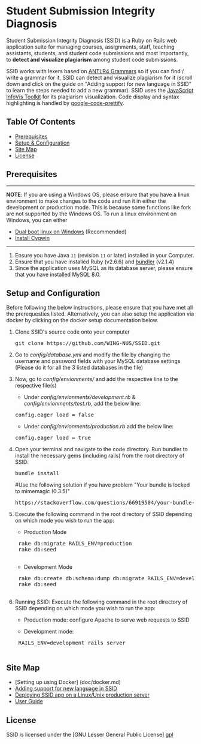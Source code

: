 # Student Submission Integrity Diagnosis

Student Submission Integrity Diagnosis (SSID) is a Ruby on Rails web application suite for managing courses, assignments, staff, teaching assistants, students, and student code submissions and most importantly, to **detect and visualize plagiarism** among student code submissions. 

SSID works with lexers based on [ANTLR4 Grammars](https://github.com/antlr/grammars-v4) so if you can find / write a grammar for it, SSID can detect and visualize plagiarism for it (scroll down and click on the guide on "Adding support for new language in SSID" to learn the steps needed to add a new grammar).  SSID uses the [JavaScript InfoVis Toolkit](http://philogb.github.com/jit/) for its plagiarism visualization. Code display and syntax highlighting is handled by [google-code-prettify](http://code.google.com/p/google-code-prettify/). 

## Table Of Contents

- [Prerequisites](#prerequisites)
- [Setup & Configuration](#setup-and-configuration)
- [Site Map](#site-map)
- [License](#license)

## Prerequisites

---
**NOTE**: If you are using a Windows OS, please ensure that you have a linux environment to make changes to the code and run it in either the development or production mode. This is because some functions like fork are not supported by the Windows OS. To run a linux environment on Windows, you can either
- [Dual boot linux on Windows](https://itsfoss.com/install-ubuntu-1404-dual-boot-mode-windows-8-81-uefi/) (Recommended)
- [Install Cygwin](https://www.cygwin.com/)
---
  
1. Ensure you have Java `11` (revision `11` or later) installed in your Computer.
2. Ensure that you have installed Ruby (v2.6.6) and [bundler](https://rubygems.org/gems/bundler/versions/2.1.4) (v2.1.4) 
3. Since the application uses MySQL as its database server, please ensure that you have installed MySQL 8.0.

## Setup and Configuration

Before following the below instructions, please ensure that you have met all the prerequesties listed. Alternatively, you can also setup the application via docker by clicking on the docker setup documentation below.

1. Clone SSID's source code onto your computer
	<pre>git clone https://github.com/WING-NUS/SSID.git</pre>
	
2. Go to *config/database.yml* and modify the file by changing the username and password fields with your MySQL database settings (Please do it for all the 3 listed databases in the file)
	
3. Now, go to *config/envionments/* and add the respective line to the respective file(s)
   -  Under *config/envionments/development.rb* & *config/envionments/test.rb*, add the below line:
   <pre>config.eager_load = false</pre>

   -  Under *config/envionments/production.rb* add the below line:
   <pre>config.eager_load = true</pre>
     
4. Open your terminal and navigate to the code directory. Run bundler to install the necessary gems (including rails) from the root directory of SSID:
     <pre>bundle install</pre>
     #Use the following solution if you have problem "Your bundle is locked to mimemagic (0.3.5)"
     <pre>https://stackoverflow.com/questions/66919504/your-bundle-is-locked-to-mimemagic-0-3-5-but-that-version-could-not-be-found</pre>
        
5. Execute the following command in the root directory of SSID depending on which mode you wish to run the app:
	- Production Mode
	<pre>
	rake db:migrate RAILS_ENV=production
	rake db:seed
	</pre>

	- Development Mode
	<pre>
	rake db:create db:schema:dump db:migrate RAILS_ENV=development
	rake db:seed
	</pre>
 
6. Running SSID: Execute the following command in the root directory of SSID depending on which mode you wish to run the app:

	- Production mode: configure Apache to serve web requests to SSID
	
    - Development mode:
	<pre>
	RAILS_ENV=development rails server
	</pre>

## Site Map
- [Setting up using Docker] (doc/docker.md)
- [Adding support for new language in SSID](doc/add_support_for_new_language.md)
- [Deploying SSID app on a Linux/Unix production server](doc/deploying_rails_on_linux.md)
- [User Guide](doc/SSID_User%20Guide_V1.pdf)

## License

SSID is licensed under the [GNU Lesser General Public License] [gpl]

[gpl]: http://www.gnu.org/licenses/

